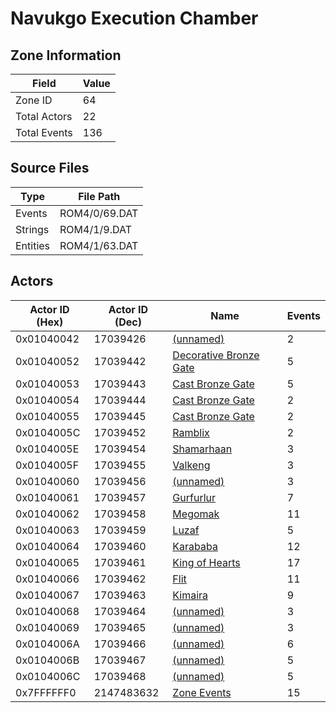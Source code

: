 # Navukgo Execution Chamber

## Zone Information

| Field        |   Value |
|--------------|---------|
| Zone ID      |      64 |
| Total Actors |      22 |
| Total Events |     136 |

## Source Files

| Type     | File Path     |
|----------|---------------|
| Events   | ROM4/0/69.DAT |
| Strings  | ROM4/1/9.DAT  |
| Entities | ROM4/1/63.DAT |

## Actors

| Actor ID (Hex)   |   Actor ID (Dec) | Name                                                                   |   Events |
|------------------|------------------|------------------------------------------------------------------------|----------|
| 0x01040042       |         17039426 | [(unnamed)](./17039426/)                                               |        2 |
| 0x01040052       |         17039442 | [Decorative Bronze Gate](./17039442%20-%20Decorative%20Bronze%20Gate/) |        5 |
| 0x01040053       |         17039443 | [Cast Bronze Gate](./17039443%20-%20Cast%20Bronze%20Gate/)             |        5 |
| 0x01040054       |         17039444 | [Cast Bronze Gate](./17039444%20-%20Cast%20Bronze%20Gate/)             |        2 |
| 0x01040055       |         17039445 | [Cast Bronze Gate](./17039445%20-%20Cast%20Bronze%20Gate/)             |        2 |
| 0x0104005C       |         17039452 | [Ramblix](./17039452%20-%20Ramblix/)                                   |        2 |
| 0x0104005E       |         17039454 | [Shamarhaan](./17039454%20-%20Shamarhaan/)                             |        3 |
| 0x0104005F       |         17039455 | [Valkeng](./17039455%20-%20Valkeng/)                                   |        3 |
| 0x01040060       |         17039456 | [(unnamed)](./17039456/)                                               |        3 |
| 0x01040061       |         17039457 | [Gurfurlur](./17039457%20-%20Gurfurlur/)                               |        7 |
| 0x01040062       |         17039458 | [Megomak](./17039458%20-%20Megomak/)                                   |       11 |
| 0x01040063       |         17039459 | [Luzaf](./17039459%20-%20Luzaf/)                                       |        5 |
| 0x01040064       |         17039460 | [Karababa](./17039460%20-%20Karababa/)                                 |       12 |
| 0x01040065       |         17039461 | [King of Hearts](./17039461%20-%20King%20of%20Hearts/)                 |       17 |
| 0x01040066       |         17039462 | [Flit](./17039462%20-%20Flit/)                                         |       11 |
| 0x01040067       |         17039463 | [Kimaira](./17039463%20-%20Kimaira/)                                   |        9 |
| 0x01040068       |         17039464 | [(unnamed)](./17039464/)                                               |        3 |
| 0x01040069       |         17039465 | [(unnamed)](./17039465/)                                               |        3 |
| 0x0104006A       |         17039466 | [(unnamed)](./17039466/)                                               |        6 |
| 0x0104006B       |         17039467 | [(unnamed)](./17039467/)                                               |        5 |
| 0x0104006C       |         17039468 | [(unnamed)](./17039468/)                                               |        5 |
| 0x7FFFFFF0       |       2147483632 | [Zone Events](./Zone%20Events/)                                        |       15 |